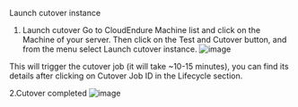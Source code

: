 Launch cutover instance
1. Launch cutover
Go to CloudEndure Machine list and click on the Machine of your server. Then click on the Test and Cutover button, and from the menu select Launch cutover instance.
![image](https://user-images.githubusercontent.com/86204106/224882090-872826d3-1c3a-4a9e-ab7a-d646b9eb61d6.png)

This will trigger the cutover job (it will take ~10-15 minutes), you can find its details after clicking on Cutover Job ID in the Lifecycle section.

2.Cutover completed
![image](https://user-images.githubusercontent.com/86204106/224884844-8c6e11bc-2ac1-4cc9-a6b8-67ad6a89cbb7.png)
